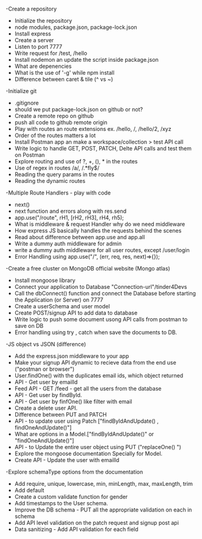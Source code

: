 -Create a repository
- Initialize the repository 
- node modules, package.json, package-lock.json 
- Install express
- Create a server
- Listen to port 7777
- Write request for /test, /hello
- Install nodemon an update the script inside package.json
- What are depenencies
- What is the use of '-g' while npm install
- Difference between caret & tile (^ vs ~) 

-Initialize git
- .gitignore
- should we put package-lock.json on github or not?
- Create a remote repo on github
- push all code to github remote origin  
- Play with routes an route extensions ex. /hello, /, /hello/2, /xyz
- Order of the routes matters a lot
- Install Postman app an make a workspace/collection > test API call
- Write logic to handle GET, POST, PATCH, Delte API calls and test them on Postman
- Explore routing and use of ?, +, (), * in the routes
- Use of regex in routes /a/, /.*fly$/
- Reading the query params in the routes 
- Reading the dynamic routes 

-Multiple Route Handlers - play with code 
- next()
- next function and errors along with res.send
- app.use("/route", rH1, [rH2, rH3], rH4, rh5);
- What is middleware & request Handler why do we need middleware
- How express JS basically handles the requests behind the scenes
- Read about difference between app.use and app.all
- Write a dummy auth middleware for admin 
- write a dummy auth middleware  for all user routes,  except /user/login
- Error Handling using app.use("/", (err, req, res, next)=>{});

-Create a free cluster on MongoDB official website (Mongo atlas)
- Install mongoose library
- Connect your application to Database "Connection-url"/tinder4Devs
- Call the dbConnect() function and connect the Database before starting the Application (or Server) on 7777
- Create a userSchema and user model 
- Create POST/signup API to add data to database
- Write logic to push some document usong API calls from postman to save on DB
- Error handling using try , catch when save the documents to DB.

-JS object vs JSON (difference)
- Add the express.json middleware to your app
- Make your signup  API dynamic to recieve data from the end use ("postman or browser")
- User.findOne() with the duplicates email ids, which object returned
- API - Get user by emailId
- Feed API - GET /feed - get all the users from the database
- API - Get user by findById.
- API - Get user by finfOne() like filter with email
- Create a delete user API.
- Difference between PUT and PATCH 
- API - to update user using Patch ["findByIdAndUpdate() , findOneAndUpdate()"]
- What are options in a Model.["findByIdAndUpdate()" or  "findOneAndUpdate()"]
- API - to Update the entire user object using PUT ("replaceOne() ")
- Explore the mongoose documentation Specially for Model.
- Create API - Update the user with emailId

-Explore schemaType options from the documentation
- Add require, unique, lowercase, min, minLength, max, maxLength, trim
- Add default
- Create a custom validate function for gender
- Add timestamps to the User schema.
- Improve the DB schema - PUT all the appropriate validation on each in schema
- Add API level validation on the patch request and signup post api 
- Data sanitizing - Add API validation for each field